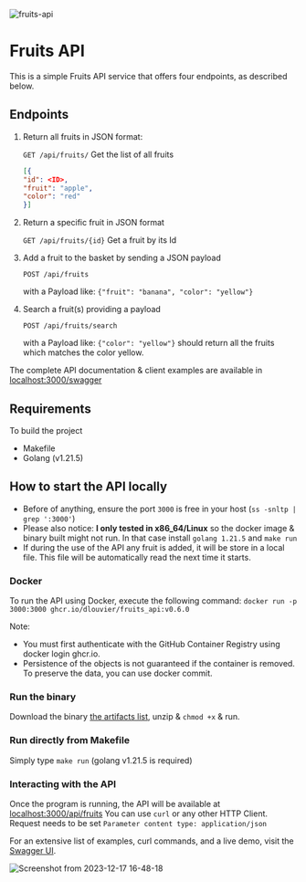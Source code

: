 ![fruits-api](https://github.com/dlouvier/fruits-api/assets/13359249/072a2baa-e4e0-4e64-9edf-7f419318a2dc)

# Fruits API
This is a simple Fruits API service that offers four endpoints, as described below.

## Endpoints
1. Return all fruits in JSON format:

   `GET /api/fruits/` Get the list of all fruits
   
   ```json
   [{
   "id": <ID>,
   "fruit": "apple",
   "color": "red"
   }]
   ```

1. Return a specific fruit in JSON format

   `GET /api/fruits/{id}` Get a fruit by its Id

1. Add a fruit to the basket by sending a JSON payload 

   `POST /api/fruits`

   with a Payload like: `{"fruit": "banana", "color": "yellow"}`

1. Search a fruit(s) providing a payload

   `POST /api/fruits/search`

   with a Payload like: `{"color": "yellow"}` should return all the fruits which matches the color yellow.

The complete API documentation & client examples are available in [localhost:3000/swagger](http://localhost:3000/swagger)

## Requirements
To build the project

- Makefile
- Golang (v1.21.5)

## How to start the API locally
- Before of anything, ensure the port `3000` is free in your host (`ss -snltp | grep ':3000'`)
- Please also notice: **I only tested in x86_64/Linux** so the docker image & binary built might not run. In that case install `golang 1.21.5` and `make run`
- If during the use of the API any fruit is added, it will be store in a local file. This file will be automatically read the next time it starts.

### Docker
To run the API using Docker, execute the following command:
`docker run -p 3000:3000 ghcr.io/dlouvier/fruits_api:v0.6.0`

Note:
- You must first authenticate with the GitHub Container Registry using docker login ghcr.io.
- Persistence of the objects is not guaranteed if the container is removed. To preserve the data, you can use docker commit.

### Run the binary
Download the binary [the artifacts list](https://github.com/dlouvier/fruits-api/actions/runs/7239380543), unzip & `chmod +x` & run.

### Run directly from Makefile
Simply type `make run` (golang v1.21.5 is required)

### Interacting with the API
Once the program is running, the API will be available at [localhost:3000/api/fruits](http://localhost:3000/api/fruits)
You can use `curl` or any other HTTP Client. Request needs to be set `Parameter content type: application/json`

For an extensive list of examples, curl commands, and a live demo, visit the [Swagger UI](http://localhost:3000/swagger).

![Screenshot from 2023-12-17 16-48-18](https://github.com/dlouvier/fruits-api/assets/13359249/94859b4d-a9e0-4281-a72e-93671452d047)



